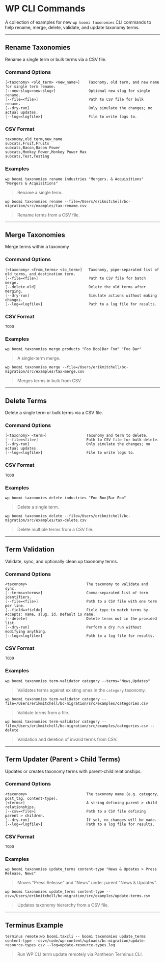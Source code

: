 # WP CLI Commands

A collection of examples for new `wp boomi taxonomies` CLI commands to help rename, merge, delete, validate, and update taxonomy terms.

---
    
## Rename Taxonomies

Rename a single term or bulk terms via a CSV file.

### Command Options

```
[<taxonomy> <old_term> <new_name>]    Taxonomy, old term, and new name for single term rename.
[--new-slug=<new-slug>]               Optional new slug for single rename.
[--file=<file>]                       Path to CSV file for bulk rename.
[--dry-run]                           Only simulate the changes; no actual updates.
[--log=<logfile>]                     File to write logs to.
```

### CSV Format

```
taxonomy,old_term,new_name
subcats,Fruit,Fruits
subcats,Bacon,Bacon Power
subcats,Monkey Power,Monkey Power Max
subcats,Test,Testing
```

### Examples

```
wp boomi taxonomies rename industries "Mergers. & Acquisitions" "Mergers & Acquisitions"
```

> Rename a single term.

```
wp boomi taxonomies rename --file=/Users/erikmitchell/bc-migration/src/examples/tax-rename.csv
```

> Rename terms from a CSV file.

---

## Merge Taxonomies

Merge terms within a taxonomy

### Command Options

```
[<taxonomy> <from_terms> <to_term>]   Taxonomy, pipe-separated list of old terms, and destination term.
[--file=<file>]                       Path to CSV file for batch merge.
[--delete-old]                        Delete the old terms after merging.
[--dry-run]                           Simulate actions without making changes.
[--log=<logfile>]                     Path to a log file for results.
```

### CSV Format

```
TODO
```

### Examples
```
wp boomi taxonomies merge products "Foo Boo|Bar Foo" "Foo Bar"
```

> A single-term merge.

```
wp boomi taxonomies merge --file=/Users/erikmitchell/bc-migration/src/examples/tax-merge.csv
```

> Merges terms in bulk from CSV.

---

## Delete Terms

Delete a single term or bulk terms via a CSV file.

### Command Options

```
[<taxonomy> <term>]                  Taxonomy and term to delete.
[--file=<file>]                      Path to CSV file for bulk delete.
[--dry-run]                          Only simulate the changes; no actual updates.
[--log=<logfile>]                    File to write logs to.
```

### CSV Format

```
TODO
```

### Examples

```
wp boomi taxonomies delete industries "Foo Boo|Bar Foo"
```

> Delete a single term.

```
wp boomi taxonomies delete --file=/Users/erikmitchell/bc-migration/src/examples/tax-delete.csv
```

> Delete multiple terms from a CSV file.

---

## Term Validation

Validate, sync, and optionally clean up taxonomy terms.

### Command Options

```
<taxonomy>                           The taxonomy to validate and sync.
[--terms=<terms>]                    Comma-separated list of term identifiers.
[--file=<file>]                      Path to a CSV file with one term per line.
[--field=<field>]                    Field type to match terms by. Accepts: name, slug, id. Default is name.
[--delete]                           Delete terms not in the provided list.
[--dry-run]                          Perform a dry run without modifying anything.
[--log=<logfile>]                    Path to a log file for results.
``` 

### CSV Format

```
TODO
```

### Examples

```
wp boomi taxonomies term-validator category --terms="News,Updates"
```

> Validates terms against existing ones in the `category` taxonomy.

```
wp boomi taxonomies term-validator category --file=/Users/erikmitchell/bc-migration/src/examples/categories.csv
```

> Validate terms from a file.

```
wp boomi taxonomies term-validator category --file=/Users/erikmitchell/bc-migration/src/examples/categories.csv --delete
```

> Validation and deletion of invalid terms from CSV.

---

## Term Updater (Parent > Child Terms)

Updates or creates taxonomy terms with parent-child relationships.

### Command Options

```
<taxonomy>                           The taxonomy name (e.g. category, post_tag, content-type).
[<terms>]                            A string defining parent > child relationships.
[--csv=<file>]                       Path to a CSV file defining parent > children.
[--dry-run]                          If set, no changes will be made.
[--log=<logfile>]                    Path to a log file for results.
```

### CSV Format

```
TODO
```

### Examples

```
wp boomi taxonomies update_terms content-type "News & Updates > Press Release, News"
```

> Moves "Press Release" and "News" under parent "News & Updates".


```
wp boomi taxonomies update_terms content-type --csv=/Users/erikmitchell/bc-migration/src/examples/update-terms.csv
```

> Updates taxonomy hierarchy from a CSV file.

---

## Terminus Example

```
terminus remote:wp boomi.taxcli -- boomi taxonomies update_terms content-type --csv=/code/wp-content/uploads/bc-migration/update-resource-types.csv --log=update-resource-types.log
```

> Run WP CLI term update remotely via Pantheon Terminus CLI.